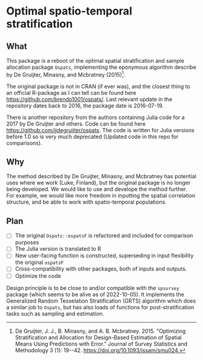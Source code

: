 # Optimal spatio-temporal stratification

## What

This package is a reboot of the optimal spatial stratification and sample allocation package `Ospats`, implementing the eponymous algorithm describe by De Gruijter, Minasny, and Mcbratney (2015)[^readme-2].

The original package is not in CRAN (if ever was), and the closest thing to an official R-package as I can tell can be found here <https://github.com/brendo1001/ospats/>. Last relevant update in the repository dates back to 2016, the package date is 2016-07-19.

There is another repository from the authors containing Julia code for a 2017 by De Gruijter and others. Code can be found here <https://github.com/jjdegruijter/ospats>. The code is written for Julia versions before 1.0 so is very much deprecated (Updated code in this repo for comparisons).

## Why

The method described by De Gruijter, Minasny, and Mcbratney has potential uses where we work (Luke, Finland), but the original package is no longer being developed. We would like to use and develope the method further. For example, we would like more freedom in inputting the spatial correlation structure, and be able to work with spatio-temporal populations.


## Plan

-   [ ] The original `Ospats::ospatsF` is refactored and included for comparison purposes
-   [ ] The Julia version is translated to R
-   [ ] New user-facing function is constructed, superseding in input flexibility the original `ospatsF`
-   [ ] Cross-compatibility with other packages, both of inputs and outputs.
-   [ ] Optimize the code

Design principle is to be close to and/or compatible with the `spsurvey` package (which seems to be alive as of 2022-10-05). It implements the Generalized Random Tesselation Stratification (GRTS) algorithm which does a similar job to `Ospats`, but has also loads of functions for post-stratification tasks such as sampling and estimation.



[^readme-2]: De Gruijter, J. J., B. Minasny, and A. B. Mcbratney. 2015. "Optimizing Stratification and Allocation for Design-Based Estimation of Spatial Means Using Predictions with Error." Journal of Survey Statistics and Methodology 3 (1): 19--42. <https://doi.org/10.1093/jssam/smu024.>
